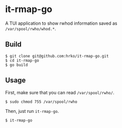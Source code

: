 # it-rmap-go
A TUI application to show rwhod information saved as  `/var/spool/rwho/whod.*`.

## Build
```
$ git clone git@github.com:hrko/it-rmap-go.git
$ cd it-rmap-go
$ go build
```

## Usage
First, make sure that you can read `/var/spool/rwho/`.
```
$ sudo chmod 755 /var/spool/rwho
```

Then, just run `it-rmap-go`.
```
$ it-rmap-go
```
